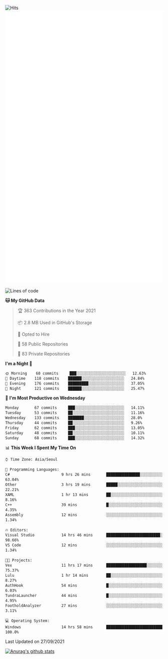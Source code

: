 ![Hits](https://hits.seeyoufarm.com/api/count/incr/badge.svg?url=https%3A%2F%2Fgithub.com%2Fkokose1234&count_bg=%2379C83D&title_bg=%23555555&icon=apple.svg&icon_color=%23E7E7E7&title=hits&edge_flat=false)
<br/>
![Metrics](https://github.com/kokose1234/kokose1234/blob/main/github-metrics.svg)

<!--START_SECTION:waka-->
![Lines of code](https://img.shields.io/badge/From%20Hello%20World%20I%27ve%20Written-11.9%20million%20lines%20of%20code-blue)

**🐱 My GitHub Data** 

> 🏆 363 Contributions in the Year 2021
 > 
> 📦 2.8 MB Used in GitHub's Storage 
 > 
> 💼 Opted to Hire
 > 
> 📜 58 Public Repositories 
 > 
> 🔑 83 Private Repositories  
 > 
**I'm a Night 🦉** 

```text
🌞 Morning    60 commits     ███░░░░░░░░░░░░░░░░░░░░░░   12.63% 
🌆 Daytime    118 commits    ██████░░░░░░░░░░░░░░░░░░░   24.84% 
🌃 Evening    176 commits    █████████░░░░░░░░░░░░░░░░   37.05% 
🌙 Night      121 commits    ██████░░░░░░░░░░░░░░░░░░░   25.47%

```
📅 **I'm Most Productive on Wednesday** 

```text
Monday       67 commits     ███░░░░░░░░░░░░░░░░░░░░░░   14.11% 
Tuesday      53 commits     ██░░░░░░░░░░░░░░░░░░░░░░░   11.16% 
Wednesday    133 commits    ███████░░░░░░░░░░░░░░░░░░   28.0% 
Thursday     44 commits     ██░░░░░░░░░░░░░░░░░░░░░░░   9.26% 
Friday       62 commits     ███░░░░░░░░░░░░░░░░░░░░░░   13.05% 
Saturday     48 commits     ██░░░░░░░░░░░░░░░░░░░░░░░   10.11% 
Sunday       68 commits     ███░░░░░░░░░░░░░░░░░░░░░░   14.32%

```


📊 **This Week I Spent My Time On** 

```text
⌚︎ Time Zone: Asia/Seoul

💬 Programming Languages: 
C#                       9 hrs 26 mins       ███████████████░░░░░░░░░░   63.04% 
Other                    3 hrs 19 mins       █████░░░░░░░░░░░░░░░░░░░░   22.21% 
XAML                     1 hr 13 mins        ██░░░░░░░░░░░░░░░░░░░░░░░   8.16% 
C++                      39 mins             █░░░░░░░░░░░░░░░░░░░░░░░░   4.35% 
Assembly                 12 mins             ░░░░░░░░░░░░░░░░░░░░░░░░░   1.34%

🔥 Editors: 
Visual Studio            14 hrs 46 mins      ████████████████████████░   98.66% 
VS Code                  12 mins             ░░░░░░░░░░░░░░░░░░░░░░░░░   1.34%

🐱‍💻 Projects: 
Vex                      11 hrs 17 mins      ██████████████████░░░░░░░   75.37% 
Lulu                     1 hr 14 mins        ██░░░░░░░░░░░░░░░░░░░░░░░   8.27% 
AuthHook                 54 mins             █░░░░░░░░░░░░░░░░░░░░░░░░   6.03% 
TundraLauncher           44 mins             █░░░░░░░░░░░░░░░░░░░░░░░░   4.95% 
FootholdAnalyzer         27 mins             ░░░░░░░░░░░░░░░░░░░░░░░░░   3.11%

💻 Operating System: 
Windows                  14 hrs 58 mins      █████████████████████████   100.0%

```


 Last Updated on 27/09/2021
<!--END_SECTION:waka-->

[![Anurag's github stats](https://github-readme-stats.vercel.app/api?username=kokose1234&theme=dracula)](https://github.com/anuraghazra/github-readme-stats)



	
